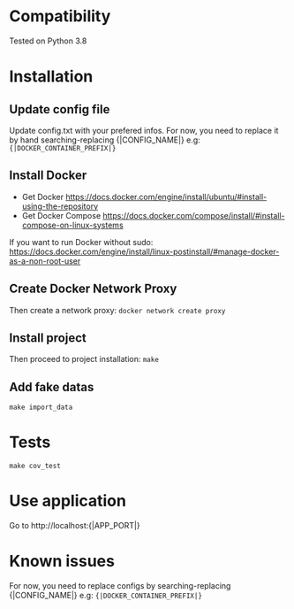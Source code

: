 # Compatibility
Tested on Python 3.8

# Installation
## Update config file
Update config.txt with your prefered infos.
For now, you need to replace it by hand searching-replacing {|CONFIG_NAME|}
e.g:
`{|DOCKER_CONTAINER_PREFIX|}`

## Install Docker
- Get Docker
https://docs.docker.com/engine/install/ubuntu/#install-using-the-repository
- Get Docker Compose
https://docs.docker.com/compose/install/#install-compose-on-linux-systems

If you want to run Docker without sudo:
https://docs.docker.com/engine/install/linux-postinstall/#manage-docker-as-a-non-root-user

## Create Docker Network Proxy
Then create a network proxy:
`docker network create proxy`

## Install project
Then proceed to project installation:
`make`

## Add fake datas
`make import_data`

# Tests
`make cov_test`

# Use application
Go to http://localhost:{|APP_PORT|}

# Known issues
For now, you need to replace configs by searching-replacing {|CONFIG_NAME|}
e.g:
`{|DOCKER_CONTAINER_PREFIX|}`